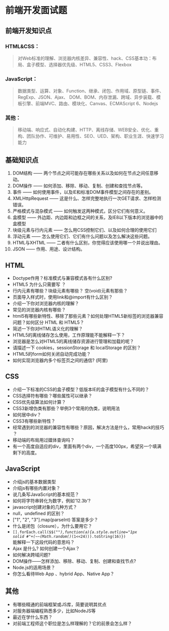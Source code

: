 # 前端开发面试题

## 前端开发知识点

### HTML&CSS：
> 对Web标准的理解、浏览器内核差异、兼容性、hack、CSS基本功：布局、盒子模型、选择器优先级、HTML5、CSS3、Flexbox

### JavaScript：
> 数据类型、运算、对象、Function、继承、闭包、作用域、原型链、事件、RegExp、JSON、Ajax、	DOM、BOM、内存泄漏、跨域、异步装载、模板引擎、前端MVC、路由、模块化、Canvas、ECMAScript 6、Nodejs

### 其他：
> 移动端、响应式、自动化构建、HTTP、离线存储、WEB安全、优化、重构、团队协作、可维护、易用性、SEO、UED、架构、职业生涯、快速学习能力

## 基础知识点
1. DOM结构 —— 两个节点之间可能存在哪些关系以及如何在节点之间任意移动。
2. DOM操作 —— 如何添加、移除、移动、复制、创建和查找节点等。
3. 事件 —— 如何使用事件，以及IE和标准DOM事件模型之间存在的差别。
4. XMLHttpRequest —— 这是什么、怎样完整地执行一次GET请求、怎样检测错误。
5. 严格模式与混杂模式 —— 如何触发这两种模式，区分它们有何意义。
6. 盒模型 —— 外边距、内边距和边框之间的关系，及IE8以下版本的浏览器中的盒模型
7. 块级元素与行内元素 —— 怎么用CSS控制它们、以及如何合理的使用它们
8. 浮动元素 —— 怎么使用它们、它们有什么问题以及怎么解决这些问题。
9. HTML与XHTML —— 二者有什么区别，你觉得应该使用哪一个并说出理由。
10. JSON —— 作用、用途、设计结构。

## HTML
+ Doctype作用？标准模式与兼容模式各有什么区别?
+ HTML5 为什么只需要写 <!DOCTYPE HTML>？
+ 行内元素有哪些？块级元素有哪些？ 空(void)元素有那些？
+ 页面导入样式时，使用link和@import有什么区别？
+ 介绍一下你对浏览器内核的理解？
+ 常见的浏览器内核有哪些？
+ html5有哪些新特性、移除了那些元素？如何处理HTML5新标签的浏览器兼容问题？如何区分 HTML 和 HTML5？
+ 简述一下你对HTML语义化的理解？
+ HTML5的离线储存怎么使用，工作原理能不能解释一下？
+ 浏览器是怎么对HTML5的离线储存资源进行管理和加载的呢？
+ 请描述一下 cookies，sessionStorage 和 localStorage 的区别？
+ HTML5的form如何关闭自动完成功能？
+ 如何实现浏览器内多个标签页之间的通信? (阿里)

## CSS
+ 介绍一下标准的CSS的盒子模型？低版本IE的盒子模型有什么不同的？
+ CSS选择符有哪些？哪些属性可以继承？
+ CSS优先级算法如何计算？
+ CSS3新增伪类有那些？举例3个常用的伪类，说明用法
+ 如何居中div？
+ CSS3有哪些新特性？
+ 经常遇到的浏览器的兼容性有哪些？原因，解决方法是什么，常用hack的技巧 ？
+ 移动端的布局用过媒体查询吗？
+ 有一个高度自适应的div，里面有两个div，一个高度100px，希望另一个填满剩下的高度。

## JavaScript
+ 介绍js的基本数据类型
+ 介绍js有哪些内置对象？
+ 说几条写JavaScript的基本规范？
+ 如何将字符串转化为数字，例如'12.3b'?
+ javascript创建对象的几种方式？
+ null，undefined 的区别？
+ ["1", "2", "3"].map(parseInt) 答案是多少？
+ 什么是闭包（closure），为什么要用它？
+ <code>[].forEach.call($$("*"),function(a){a.style.outline="1px solid #"+(~~(Math.random()*(1<<24))).toString(16)}) </code>能解释一下这段代码的意思吗？
+ Ajax 是什么? 如何创建一个Ajax？
+ 如何解决跨域问题?
+ DOM操作——怎样添加、移除、移动、复制、创建和查找节点?
+ Node.js的适用场景？
+ 你怎么看待Web App 、hybrid App、Native App？

## 其他
+ 有哪些精通的前端框架或JS库，简要说明其优点
+ 对服务器端编程熟悉多少，比如NodeJS等
+ 最近在学什么东西？
+ 对前端工程师这个职位是怎么样理解的？它的前景会怎么样？
